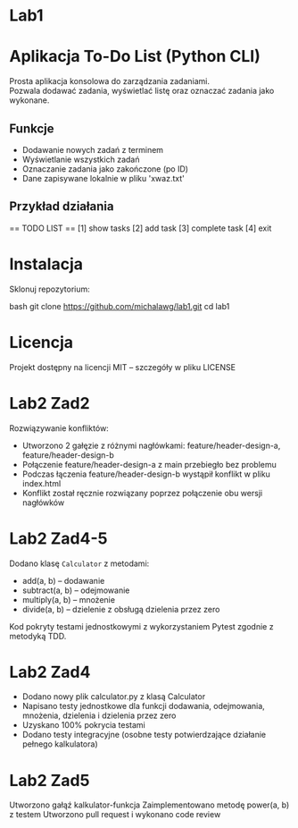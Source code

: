 # Lab1

# Aplikacja To-Do List (Python CLI)
Prosta aplikacja konsolowa do zarządzania zadaniami.  
Pozwala dodawać zadania, wyświetlać listę oraz oznaczać zadania jako wykonane.

## Funkcje
- Dodawanie nowych zadań z terminem
- Wyświetlanie wszystkich zadań
- Oznaczanie zadania jako zakończone (po ID)
- Dane zapisywane lokalnie w pliku 'xwaz.txt'

## Przykład działania
== TODO LIST ==
[1] show tasks
[2] add task
[3] complete task
[4] exit

# Instalacja
Sklonuj repozytorium:

bash
git clone https://github.com/michalawg/lab1.git
cd lab1

# Licencja
Projekt dostępny na licencji MIT – szczegóły w pliku LICENSE

# Lab2 Zad2
Rozwiązywanie konfliktów:
- Utworzono 2 gałęzie z różnymi nagłówkami: feature/header-design-a, feature/header-design-b
- Połączenie feature/header-design-a z main przebiegło bez problemu
- Podczas łączenia feature/header-design-b wystąpił konflikt w pliku index.html
- Konflikt został ręcznie rozwiązany poprzez połączenie obu wersji nagłówków

# Lab2 Zad4-5
Dodano klasę `Calculator` z metodami:

- add(a, b) – dodawanie
- subtract(a, b) – odejmowanie
- multiply(a, b) – mnożenie
- divide(a, b) – dzielenie z obsługą dzielenia przez zero

Kod pokryty testami jednostkowymi z wykorzystaniem Pytest zgodnie z metodyką TDD.

# Lab2 Zad4
- Dodano nowy plik calculator.py z klasą Calculator
- Napisano testy jednostkowe dla funkcji dodawania, odejmowania, mnożenia, dzielenia i dzielenia przez zero
- Uzyskano 100% pokrycia testami
- Dodano testy integracyjne (osobne testy potwierdzające działanie pełnego kalkulatora)

# Lab2 Zad5
Utworzono gałąź kalkulator-funkcja
Zaimplementowano metodę power(a, b) z testem
Utworzono pull request i wykonano code review

